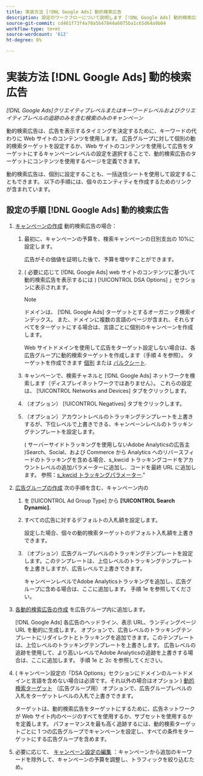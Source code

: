 ```yaml
---
title: 実装方法 [!DNL Google Ads] 動的検索広告
description: 設定のワークフローについて説明します [!DNL Google Ads] 動的検索広告。
source-git-commit: cd461f73f4a70a5647844a6075ba1c65d64a9b04
workflow-type: tm+mt
source-wordcount: '612'
ht-degree: 0%

---
```


# 実装方法 [!DNL Google Ads] 動的検索広告

*[!DNL Google Ads]クリエイティブレベルまたはキーワードレベルおよびクリエイティブレベルの追跡のみを含む検索のみのキャンペーン*

動的検索広告は、広告を表示するタイミングを決定するために、キーワードの代わりに Web サイトのコンテンツを使用します。 広告グループに対して個別の動的検索ターゲットを設定するか、Web サイトのコンテンツを使用して広告をターゲットにするキャンペーンレベルの設定を選択することで、動的検索広告のターゲットにコンテンツを使用するページを定義できます。

動的検索広告は、個別に設定することも、一括送信シートを使用して設定することもできます。 以下の手順には、個々のエンティティを作成するためのリンクが含まれています。

## 設定の手順 [!DNL Google Ads] 動的検索広告

1. [キャンペーンの作成](/help/search-social-commerce/campaign-management/campaigns/campaign-manage.md) 動的検索広告の場合：

   1. 最初に、キャンペーンの予算を、検索キャンペーンの日別支出の 10%に設定します。

      広告がその価値を証明した後で、予算を増やすことができます。

   1. ( 必要に応じて [!DNL Google Ads] web サイトのコンテンツに基づいて動的検索広告を表示するには ) [!UICONTROL DSA Options] 」セクションに表示されます。

      >[!NOTE]
      >
      >ドメインは、 [!DNL Google Ads] ターゲットとするオーガニック検索インデックス。 また、ドメインに複数の言語のページが含まれ、それらすべてをターゲットにする場合は、言語ごとに個別のキャンペーンを作成します。

      Web サイトドメインを使用して広告をターゲット設定しない場合は、各広告グループに動的検索ターゲットを作成します（手順 4 を参照）。 ターゲットを作成できます [個別](/help/search-social-commerce/campaign-management/campaigns/dynamic-search-target-manage.md) または [バルクシート](/help/search-social-commerce/campaign-management/bulksheets/bulksheet-about.md).

   1. キャンペーンで、検索チャネルと [!DNL Google Ads] ネットワークを検索します（ディスプレイネットワークではありません）。 これらの設定は、 [!UICONTROL Networks and Devices] タブをクリックします。

   1. （オプション） [!UICONTROL Negatives] タブをクリックします。

   1. （オプション）アカウントレベルのトラッキングテンプレートを上書きするが、下位レベルで上書きできる、キャンペーンレベルのトラッキングテンプレートを設定します。

      ( サーバーサイドトラッキングを使用しないAdobe Analyticsの広告主 )Search、Social、および Commerce から Analytics へのリバースフィードのトラッキングを含める場合、s_kwcid トラッキングコードをアカウントレベルの追加パラメーターに追加し、コードを最終 URL に追加します。 参照：[s_kwcid トラッキングパラメーター](/help/search-social-commerce/tracking/skwcid-tracking-parameter.md).&quot;

1. [広告グループの作成](/help/search-social-commerce/campaign-management/campaigns/ad-group-manage.md) 次の手順を含む、キャンペーン内の

   1. を [!UICONTROL Ad Group Type] から **[!UICONTROL Search Dynamic].**

   1. すべての広告に対するデフォルトの入札額を設定します。

      設定した場合、個々の動的検索ターゲットのデフォルト入札額を上書きできます。

   1. （オプション）広告グループレベルのトラッキングテンプレートを設定します。このテンプレートは、上位レベルのトラッキングテンプレートを上書きしますが、広告レベルで上書きできます。

      キャンペーンレベルでAdobe Analyticsトラッキングを追加し、広告グループに含める場合は、ここに追加します。 手順 1e を参照してください。

1. [各動的検索広告の作成](/help/search-social-commerce/campaign-management/campaigns/ad-manage.md) を広告グループ内に追加します。

   [!DNL Google Ads] 各広告のヘッドライン、表示 URL、ランディングページ URL を動的に生成します。 オプションで、広告レベルのトラッキングテンプレートにリダイレクトとトラッキングを追加できます。このテンプレートは、上位レベルのトラッキングテンプレートを上書きします。
広告レベルの追跡を使用して、より高いレベルでAdobe Analyticsの追跡を上書きする場合は、ここに追加します。 手順 1e と 2c を参照してください。

1. ( キャンペーン設定の「DSA Options」セクションにドメインのルートドメインと言語を含めない場合は必須です。それ以外の場合はオプション ) [動的検索ターゲット](/help/search-social-commerce/campaign-management/campaigns/dynamic-search-target-manage.md) （広告グループ用） オプションで、広告グループレベルの入札をターゲットレベルの入札で上書きできます。

   ターゲットは、動的検索広告をターゲットにするために、広告ネットワークが Web サイト内のページのすべてを使用するか、サブセットを使用するかを定義します。 パフォーマンスを最も高く追跡するには、動的検索ターゲットごとに 1 つの広告グループでキャンペーンを設定し、すべての条件をターゲットにする広告グループを含めます。

1. 必要に応じて、 [キャンペーン設定の編集](/help/search-social-commerce/campaign-management/campaigns/campaign-manage.md) ：キャンペーンから追加のキーワードを除外して、キャンペーンの予算を調整し、トラフィックを絞り込むため。
